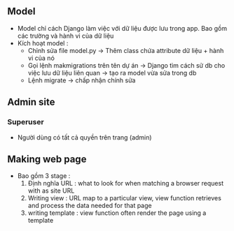 ## Model 
- Model chỉ cách Django làm việc với dữ liệu được lưu trong app.  Bao gồm các trường và hành vi của dữ liệu 
- Kích hoạt model : 
    - Chỉnh sửa file model.py -> Thêm class chứa attribute dữ liệu + hành vi của nó
    - Gọi lệnh makmigrations trên tên dự án -> Django tìm cách sử db cho việc lưu dữ liệu liên quan -> tạo ra model vừa sửa trong db 
    - Lệnh migrate -> chấp nhận chính sửa

## Admin site 
### Superuser 
- Người dùng có tất cả quyền trên trang (admin)

## Making web page 
- Bao gồm 3 stage : 
    1. Định nghĩa URL : what to look for when matching a browser request with as site URL 
    2. Writing view : URL map to a particular view, view function retrieves and process the data needed for that page 
    3. writing template : view function often render the page using a template 